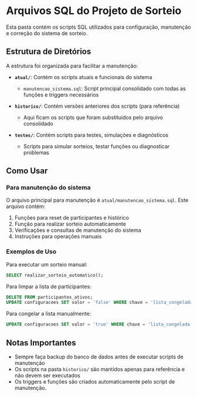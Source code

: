 # Arquivos SQL do Projeto de Sorteio

Esta pasta contém os scripts SQL utilizados para configuração, manutenção e correção do sistema de sorteio.

## Estrutura de Diretórios

A estrutura foi organizada para facilitar a manutenção:

- **`atual/`**: Contém os scripts atuais e funcionais do sistema
  - `manutencao_sistema.sql`: Script principal consolidado com todas as funções e triggers necessários
  
- **`historico/`**: Contém versões anteriores dos scripts (para referência)
  - Aqui ficam os scripts que foram substituídos pelo arquivo consolidado

- **`testes/`**: Contém scripts para testes, simulações e diagnósticos
  - Scripts para simular sorteios, testar funções ou diagnosticar problemas

## Como Usar

### Para manutenção do sistema

O arquivo principal para manutenção é `atual/manutencao_sistema.sql`. Este arquivo contém:

1. Funções para reset de participantes e histórico
2. Função para realizar sorteio automaticamente
3. Verificações e consultas de manutenção do sistema
4. Instruções para operações manuais

### Exemplos de Uso

Para executar um sorteio manual:
```sql
SELECT realizar_sorteio_automatico();
```

Para limpar a lista de participantes:
```sql
DELETE FROM participantes_ativos;
UPDATE configuracoes SET valor = 'false' WHERE chave = 'lista_congelada';
```

Para congelar a lista manualmente:
```sql
UPDATE configuracoes SET valor = 'true' WHERE chave = 'lista_congelada';
```

## Notas Importantes

- Sempre faça backup do banco de dados antes de executar scripts de manutenção
- Os scripts na pasta `historico/` são mantidos apenas para referência e não devem ser executados
- Os triggers e funções são criados automaticamente pelo script de manutenção.